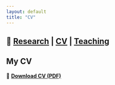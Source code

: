 ```yaml
---
layout: default
title: "CV"
---
```

## 📌 [Research](./research.md) | [CV](./cv.md) | [Teaching](./teaching.md)

## My CV

📄 **[Download CV (PDF)](files/Khanalizadeh_Zahra_CV.pdf)**  
